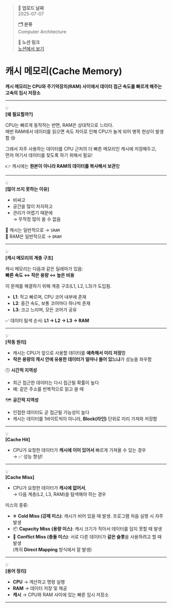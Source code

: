 > **📅 업로드 날짜**  
> 2025-07-07  
>
> **🗂 분류**  
> Computer Architecture  
>
> **🔗 노션 링크**  
> [노션에서 보기](https://www.notion.so/205a654e658a81398057e2b246e14adc?source=copy_link)
>

# **캐시 메모리(Cache Memory)**

**캐시 메모리는 CPU와 주기억장치(RAM) 사이에서 데이터 접근 속도를 빠르게 해주는 고속의 임시 저장소**

---

💡  
**[왜 필요할까?]**

CPU는 빠르게 동작하는 반면, RAM은 상대적으로 느리다.  
매번 RAM에서 데이터를 읽으면 속도 차이로 인해 CPU가 놀게 되어 병목 현상이 발생함 😢

그래서 자주 사용하는 데이터를 CPU 근처의 더 빠른 메모리인 캐시에 저장해두고,  
먼저 여기서 데이터를 찾도록 하기 위해서 필요!

👉 캐시에는 **원본이 아니라 RAM의 데이터를 복사해서 보관**함

---

💡  
**[많이 쓰지 못하는 이유]**

- 비싸고
- 공간을 많이 차지하고
- 관리가 어렵기 때문에  
→ 무작정 많이 쓸 수 없음

📌 캐시는 일반적으로 → `SRAM`  
📌 RAM은 일반적으로 → `DRAM`

---

💡  
**[캐시 메모리의 계층 구조]**

캐시 메모리는 다음과 같은 딜레마가 있음:  
**빠른 속도 ↔ 작은 용량 ↔ 높은 비용**

이 문제를 해결하기 위해 계층 구조(L1, L2, L3)가 도입됨.

- **L1**: 작고 빠르며, CPU 코어 내부에 존재
- **L2**: 중간 속도, 보통 코어마다 하나씩 존재
- **L3**: 크고 느리며, 모든 코어가 공유

✅ 데이터 탐색 순서: **L1 → L2 → L3 → RAM**

---

💡  
**[작동 원리]**

- 캐시는 CPU가 앞으로 사용할 데이터를 **예측해서 미리 저장**함
- **작은 용량의 캐시 안에 유용한 데이터가 얼마나 들어 있느냐**가 성능을 좌우함

🕒 **시간적 지역성**
- 최근 접근한 데이터는 다시 접근될 확률이 높다
- 예: 같은 주소를 반복적으로 읽고 쓸 때

🗺️ **공간적 지역성**
- 인접한 데이터도 곧 접근될 가능성이 높다
- 캐시는 데이터를 1바이트씩이 아니라, **Block(라인)** 단위로 미리 가져와 저장함

---

💡  
**[Cache Hit]**

- CPU가 요청한 데이터가 **캐시에 이미 있어서** 빠르게 가져올 수 있는 경우  
→ ✅ 성능 향상!

---

💡  
**[Cache Miss]**

- CPU가 요청한 데이터가 **캐시에 없어서**,  
→ 다음 계층(L2, L3, RAM)을 탐색해야 하는 경우

미스의 종류:

- ❄ **Cold Miss (강제 미스)**: 캐시가 비어 있을 때 발생. 프로그램 처음 실행 시 자주 발생
- 📦 **Capacity Miss (용량 미스)**: 캐시 크기가 작아서 데이터를 담지 못할 때 발생
- 🧱 **Conflict Miss (충돌 미스)**: 서로 다른 데이터가 **같은 슬롯**을 사용하려고 할 때 발생  
  (특히 **Direct Mapping** 방식에서 잘 발생)

---

💡  
**[용어 정리]**

- **CPU** → 계산하고 명령 실행
- **RAM** → 데이터 저장 및 제공
- **캐시** → CPU와 RAM 사이에 있는 빠른 임시 저장소

---
